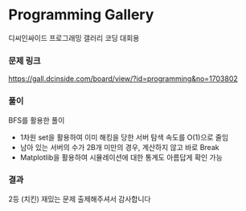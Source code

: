 # Programming Gallery
디씨인싸이드 프로그래밍 갤러리 코딩 대회용

### 문제 링크
https://gall.dcinside.com/board/view/?id=programming&no=1703802

### 풀이
BFS를 활용한 풀이
* 1차원 set을 활용하여 이미 해킹을 당한 서버 탐색 속도를 O(1)으로 줄임
* 남아 있는 서버의 수가 2B개 미만의 경우, 계산하지 않고 바로 Break
* Matplotlib을 활용하여 시뮬레이션에 대한 통계도 아름답게 확인 가능

### 결과
2등 (치킨)
재밌는 문제 출제해주셔서 감사합니다
